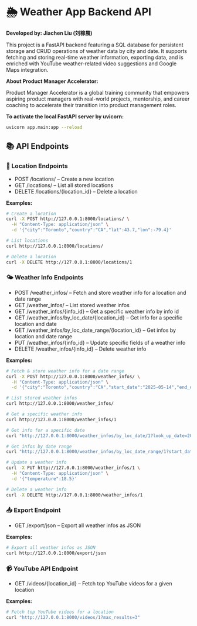 # 🌦️ Weather App Backend API

**Developed by: Jiachen Liu (刘稼晨)**

This project is a FastAPI backend featuring a SQL database for persistent storage and CRUD operations of weather data by city and date. It supports fetching and storing real-time weather information, exporting data, and is enriched with YouTube weather-related video suggestions and Google Maps integration.

**About Product Manager Accelerator:** 

Product Manager Accelerator is a global training community that empowers aspiring product managers with real-world projects, mentorship, and career coaching to accelerate their transition into product management roles.

**To activate the local FastAPI server by uvicorn:**
```bash
uvicorn app.main:app --reload
```

## 📚 API Endpoints

### 📍 Location Endpoints
- POST /locations/ – Create a new location
- GET /locations/ – List all stored locations
- DELETE /locations/{location_id} – Delete a location

**Examples:**
```bash
# Create a location
curl -X POST http://127.0.0.1:8000/locations/ \
  -H "Content-Type: application/json" \
  -d '{"city":"Toronto","country":"CA","lat":43.7,"lon":-79.4}'

# List locations
curl http://127.0.0.1:8000/locations/

# Delete a location
curl -X DELETE http://127.0.0.1:8000/locations/1
```

### 🌤️ Weather Info Endpoints
- POST /weather_infos/ – Fetch and store weather info for a location and date range
- GET /weather_infos/ – List stored weather infos
- GET /weather_infos/{info_id} – Get a specific weather info by info id
- GET /weather_infos/by_loc_date/{location_id} – Get info for a specific location and date
- GET /weather_infos/by_loc_date_range/{location_id} – Get infos by location and date range
- PUT /weather_infos/{info_id} – Update specific fields of a weather info
- DELETE /weather_infos/{info_id} – Delete weather info

**Examples:**
```bash
# Fetch & store weather info for a date range
curl -X POST http://127.0.0.1:8000/weather_infos/ \
  -H "Content-Type: application/json" \
  -d '{"city":"Toronto","country":"CA","start_date":"2025-05-14","end_date":"2025-05-16"}'

# List stored weather infos
curl http://127.0.0.1:8000/weather_infos/

# Get a specific weather info
curl http://127.0.0.1:8000/weather_infos/1

# Get info for a specific date
curl "http://127.0.0.1:8000/weather_infos/by_loc_date/1?look_up_date=2025-05-14"

# Get infos by date range
curl "http://127.0.0.1:8000/weather_infos/by_loc_date_range/1?start_date=2025-05-14&end_date=2025-05-16"

# Update a weather info
curl -X PUT http://127.0.0.1:8000/weather_infos/1 \
  -H "Content-Type: application/json" \
  -d '{"temperature":18.5}'

# Delete a weather info
curl -X DELETE http://127.0.0.1:8000/weather_infos/1
```

### 📤 Export Endpoint
- GET /export/json – Export all weather infos as JSON

**Examples:**
```bash
# Export all weather infos as JSON
curl http://127.0.0.1:8000/export/json
```

### 📹 YouTube API Endpoint
- GET /videos/{location_id} – Fetch top YouTube videos for a given location

**Examples:**
```bash
# Fetch top YouTube videos for a location
curl "http://127.0.0.1:8000/videos/1?max_results=3"
```

